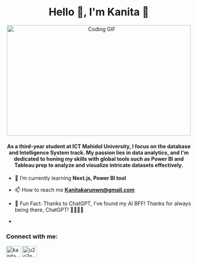 <h1 align="center">Hello 👋, I'm Kanita 🌼 </h1> 

<div align="center">
  <img src="https://i.pinimg.com/originals/a6/70/91/a67091c003173f3cd58801f345392dde.gif" alt="Coding GIF" width="500" height="300">
</div>

<h4 align="center">As a third-year student at ICT Mahidol University, I focus on the database and Intelligence System track. My passion lies in data analytics, and I'm dedicated to honing my skills with global tools such as Power BI and Tableau prep to analyze and visualize intricate datasets effectively.</h4>

- 🌱 I’m currently learning **Next.js, Power BI tool**

- 📫 How to reach me **Kanitakarunwn@gmail.com**

- 🎉 Fun Fact: Thanks to ChatGPT, I've found my AI BFF! Thanks for always being there, ChatGPT! 🤖👯‍♂️🌟
- 
<h3 align="left">Connect with me:</h3>
<p align="left">
<a href="https://linkedin.com/in/kanita karunkittikun" target="blank"><img align="center" src="https://raw.githubusercontent.com/rahuldkjain/github-profile-readme-generator/master/src/images/icons/Social/linked-in-alt.svg" alt="kanita karunkittikun" height="30" width="40" /></a>
<a href="https://instagram.com/u2o2n" target="blank"><img align="center" src="https://raw.githubusercontent.com/rahuldkjain/github-profile-readme-generator/master/src/images/icons/Social/instagram.svg" alt="u2o2n" height="30" width="40" /></a>
</p>
